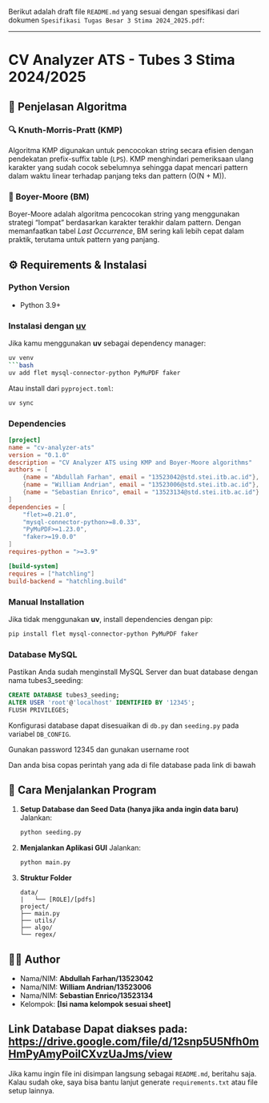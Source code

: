Berikut adalah draft file `README.md` yang sesuai dengan spesifikasi dari dokumen `Spesifikasi Tugas Besar 3 Stima 2024_2025.pdf`:

---

# CV Analyzer ATS - Tubes 3 Stima 2024/2025

## 🧠 Penjelasan Algoritma

### 🔍 Knuth-Morris-Pratt (KMP)

Algoritma KMP digunakan untuk pencocokan string secara efisien dengan pendekatan prefix-suffix table (`LPS`). KMP menghindari pemeriksaan ulang karakter yang sudah cocok sebelumnya sehingga dapat mencari pattern dalam waktu linear terhadap panjang teks dan pattern (O(N + M)).

### 🧠 Boyer-Moore (BM)

Boyer-Moore adalah algoritma pencocokan string yang menggunakan strategi “lompat” berdasarkan karakter terakhir dalam pattern. Dengan memanfaatkan tabel *Last Occurrence*, BM sering kali lebih cepat dalam praktik, terutama untuk pattern yang panjang.

## ⚙️ Requirements & Instalasi

### Python Version

* Python 3.9+

### Instalasi dengan [uv](https://github.com/astral-sh/uv)

Jika kamu menggunakan **uv** sebagai dependency manager:

```bash
uv venv
```bash
uv add flet mysql-connector-python PyMuPDF faker
```

Atau install dari `pyproject.toml`:

```bash
uv sync
```

### Dependencies

```toml
[project]
name = "cv-analyzer-ats"
version = "0.1.0"
description = "CV Analyzer ATS using KMP and Boyer-Moore algorithms"
authors = [
    {name = "Abdullah Farhan", email = "13523042@std.stei.itb.ac.id"},
    {name = "William Andrian", email = "13523006@std.stei.itb.ac.id"},
    {name = "Sebastian Enrico", email = "13523134@std.stei.itb.ac.id"}
]
dependencies = [
    "flet>=0.21.0",
    "mysql-connector-python>=8.0.33",
    "PyMuPDF>=1.23.0",
    "faker>=19.0.0"
]
requires-python = ">=3.9"

[build-system]
requires = ["hatchling"]
build-backend = "hatchling.build"
```

### Manual Installation

Jika tidak menggunakan **uv**, install dependencies dengan pip:

```bash
pip install flet mysql-connector-python PyMuPDF faker
```

### Database MySQL

Pastikan Anda sudah menginstall MySQL Server dan buat database dengan nama tubes3_seeding:

```sql
CREATE DATABASE tubes3_seeding;
ALTER USER 'root'@'localhost' IDENTIFIED BY '12345';
FLUSH PRIVILEGES;
```

Konfigurasi database dapat disesuaikan di `db.py` dan `seeding.py` pada variabel `DB_CONFIG`.

Gunakan password 12345 dan gunakan username root

Dan anda bisa copas perintah yang ada di file database pada link di bawah

## 🚀 Cara Menjalankan Program

1. **Setup Database dan Seed Data (hanya jika anda ingin data baru)**
   Jalankan:

   ```bash
   python seeding.py
   ```

2. **Menjalankan Aplikasi GUI**
   Jalankan:

   ```bash
   python main.py
   ```

3. **Struktur Folder**

   ```
   data/
   |   └── [ROLE]/[pdfs]
   project/
   ├── main.py
   ├── utils/
   ├── algo/
   └── regex/
   ```

## 👨‍💻 Author

* Nama/NIM: **Abdullah Farhan/13523042**
* Nama/NIM: **William Andrian/13523006**
* Nama/NIM: **Sebastian Enrico/13523134**
* Kelompok: **\[Isi nama kelompok sesuai sheet]**

Link Database Dapat diakses pada: https://drive.google.com/file/d/12snp5U5Nfh0mHmPyAmyPoiICXvzUaJms/view 
---

Jika kamu ingin file ini disimpan langsung sebagai `README.md`, beritahu saja. Kalau sudah oke, saya bisa bantu lanjut generate `requirements.txt` atau file setup lainnya.

